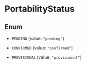 

# PortabilityStatus

## Enum


* `PENDING` (value: `"pending"`)

* `CONFIRMED` (value: `"confirmed"`)

* `PROVISIONAL` (value: `"provisional"`)



